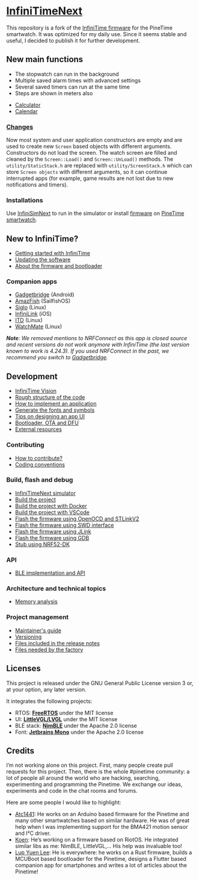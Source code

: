 # [InfiniTimeNext](https://github.com/stephen-polgar/InfiniTimeNext)

This repository is a fork of the [InfiniTime firmware](https://github.com/InfiniTimeOrg/InfiniTime) for the PineTime smartwatch.
It was optimized for my daily use. Since it seems stable and useful, I decided to publish it for further development. 
## New main functions
- The stopwatch can run in the background
- Multiple saved alarm times with advanced settings
- Several saved timers can run at the same time
- Steps are shown in meters also
* [Calculator](https://github.com/InfiniTimeOrg/InfiniTime/pull/1483)
* [Calendar](https://github.com/InfiniTimeOrg/InfiniTime/pull/923)

### [Changes](doc/code/Apps.md)
Now most system and user application constructors are empty and are used to create new `Screen` based objects with different arguments.
Constructors do not load the screen. The watch screen are filled and cleaned by the `Screen::Load()` and `Screen::UnLoad()` methods.
The `utility/StaticStack.h` are replaced with `utility/ScreenStack.h` which can store `Screen objects` with different arguments, so it can continue
interrupted apps (for example, game results are not lost due to new notifications and timers).
### Installations
Use [InfiniSimNext](https://github.com/stephen-polgar/InfiniSimNext) to run in the simulator or install [firmware](https://github.com/stephen-polgar/InfiniTimeNext/releases) on [PineTime smartwatch](https://pine64.org/devices/pinetime/).

## New to InfiniTime?
- [Getting started with InfiniTime](doc/gettingStarted/gettingStarted-1.0.md)
- [Updating the software](doc/gettingStarted/updating-software.md)
- [About the firmware and bootloader](doc/gettingStarted/about-software.md)

### Companion apps
- [Gadgetbridge](https://gadgetbridge.org/) (Android)
- [AmazFish](https://openrepos.net/content/piggz/amazfish/) (SailfishOS)
- [Siglo](https://github.com/alexr4535/siglo) (Linux)
- [InfiniLink](https://github.com/InfiniTimeOrg/InfiniLink) (iOS)
- [ITD](https://gitea.elara.ws/Elara6331/itd) (Linux)
- [WatchMate](https://github.com/azymohliad/watchmate) (Linux)

***Note**: We removed mentions to NRFConnect as this app is closed source and recent versions do not work anymore with InfiniTime (the last version known to work is 4.24.3). If you used NRFConnect in the past, we recommend you switch to [Gadgetbridge](https://gadgetbridge.org/).*

## Development
- [InfiniTime Vision](doc/InfiniTimeVision.md)
- [Rough structure of the code](doc/code/Intro.md)
- [How to implement an application](doc/code/Apps.md)
- [Generate the fonts and symbols](src/displayapp/fonts/README.md)
- [Tips on designing an app UI](doc/ui_guidelines.md)
- [Bootloader, OTA and DFU](bootloader/README.md)
- [External resources](doc/ExternalResources.md)

### Contributing
- [How to contribute?](CONTRIBUTING.md)
- [Coding conventions](doc/coding-convention.md)

### Build, flash and debug
- [InfiniTimeNext simulator](https://github.com/stephen-polgar/InfiniSimNext)
- [Build the project](doc/buildAndProgram.md)
- [Build the project with Docker](doc/buildWithDocker.md)
- [Build the project with VSCode](doc/buildWithVScode.md)
- [Flash the firmware using OpenOCD and STLinkV2](doc/openOCD.md)
- [Flash the firmware using SWD interface](doc/SWD.md)
- [Flash the firmware using JLink](doc/jlink.md)
- [Flash the firmware using GDB](doc/gdb.md)
- [Stub using NRF52-DK](doc/PinetimeStubWithNrf52DK.md)

### API
- [BLE implementation and API](doc/ble.md)

### Architecture and technical topics
- [Memory analysis](doc/MemoryAnalysis.md)

### Project management
- [Maintainer's guide](doc/maintainer-guide.md)
- [Versioning](doc/versioning.md)
- [Files included in the release notes](doc/filesInReleaseNotes.md)
- [Files needed by the factory](doc/files-needed-by-factory.md)

## Licenses
This project is released under the GNU General Public License version 3 or, at your option, any later version.

It integrates the following projects:

- RTOS: **[FreeRTOS](https://freertos.org)** under the MIT license
- UI: **[LittleVGL/LVGL](https://lvgl.io/)** under the MIT license
- BLE stack: **[NimBLE](https://github.com/apache/mynewt-nimble)** under the Apache 2.0 license
- Font: **[Jetbrains Mono](https://www.jetbrains.com/fr-fr/lp/mono/)** under the Apache 2.0 license

## Credits
I’m not working alone on this project. First, many people create pull requests for this project. Then, there is the whole #pinetime community: a lot of people all around the world who are hacking, searching, experimenting and programming the Pinetime. We exchange our ideas, experiments and code in the chat rooms and forums.

Here are some people I would like to highlight:

- [Atc1441](https://github.com/atc1441/): He works on an Arduino based firmware for the Pinetime and many other smartwatches based on similar hardware. He was of great help when I was implementing support for the BMA421 motion sensor and I²C driver.
- [Koen](https://github.com/bosmoment): He’s working on a firmware based on RiotOS. He integrated similar libs as me: NimBLE, LittleVGL,… His help was invaluable too!
- [Lup Yuen Lee](https://github.com/lupyuen): He is everywhere: he works on a Rust firmware, builds a MCUBoot based bootloader for the Pinetime, designs a Flutter based companion app for smartphones and writes a lot of articles about the Pinetime!
